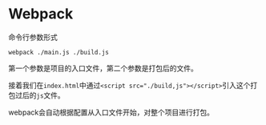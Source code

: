 # Webpack

命令行参数形式

```shell
webpack ./main.js ./build.js
```

第一个参数是项目的入口文件，第二个参数是打包后的文件。

接着我们在`index.html`中通过`<script src="./build,js"></script>`引入这个打包过后的`js`文件。

webpack会自动根据配置从入口文件开始，对整个项目进行打包。


